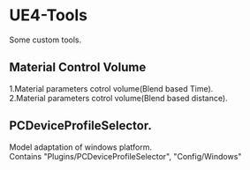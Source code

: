 # UE4-Tools
Some custom tools.

## Material Control Volume
1.Material parameters cotrol volume(Blend based Time).  
2.Material parameters cotrol volume(Blend based distance).

## PCDeviceProfileSelector.
Model adaptation of windows platform.  
Contains "Plugins/PCDeviceProfileSelector", "Config/Windows"
